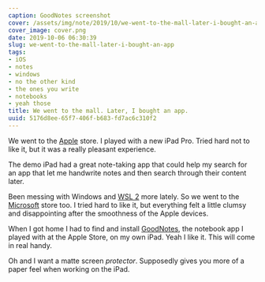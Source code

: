 ```yaml
---
caption: GoodNotes screenshot
cover: /assets/img/note/2019/10/we-went-to-the-mall-later-i-bought-an-app/cover.png
cover_image: cover.png
date: 2019-10-06 06:30:39
slug: we-went-to-the-mall-later-i-bought-an-app
tags:
- iOS
- notes
- windows
- no the other kind
- the ones you write
- notebooks
- yeah those
title: We went to the mall. Later, I bought an app.
uuid: 5176d8ee-65f7-406f-b683-fd7ac6c310f2
---
```


We went to the [Apple][] store. I played with a new iPad Pro. Tried hard not to like it, but it was a really
pleasant experience.

The demo iPad had a great note-taking app that could help my search for an app that let me handwrite notes and
then search through their content later.

[Apple]: https://apple.com

Been messing with Windows and [WSL 2][] more lately. So we went to the [Microsoft][] store too. I tried hard
to like it, but everything felt a little clumsy and disappointing after the smoothness of the Apple devices.

[WSL 2]: /tag/wsl
[Microsoft]: https://microsoft.com

When I got home I had to find and install [GoodNotes][], the notebook app I played with at the Apple Store, on
my own iPad. Yeah I like it. This will come in real handy.

[GoodNotes]: https://www.goodnotes.com/

Oh and I want a matte screen *protector*. Supposedly gives you more of a paper feel when working on the iPad.
